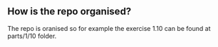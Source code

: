 ## How is the repo organised?

The repo is oranised so for example the exercise 1.10 can be found at parts/1/10 folder.
